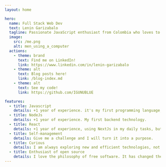 ```yaml
---
layout: home

hero:
  name: Full Stack Web Dev
  text: Lenin Garizabalo
  tagline: Passionate JavaScript enthusiast from Colombia who loves to create and deliver high-quality products
  image: 
    src: /me.png
    alt: men_using_a_computer
  actions:
    - theme: brand
      text: Find me on LinkedIn!
      link: https://www.linkedin.com/in/lenin-garizabalo
    - theme: alt 
      text: Blog posts here!
      link: /blog-index.md
    - theme: alt 
      text: See my code!
      link: https://github.com/IGUNUBLUE

features:
  - title: Javascript
    details: +1 year of experience. it's my first programming language, before I used to PHP.
  - title: NodeJs
    details: +1 year of experience. My first backend technology.
  - title: React
    details: +1 year of experience, using NextJs in my daily tasks, but I also love Vue and Rust.
  - title: Self-management
    details: Give me a challenge and I will turn it into a purpose.
  - title: Curious
    details: I am always exploring new and efficient technologies, not just programming languages.
  - title: Enthusiast of open source
    details: I love the philosophy of free software. It has changed the way software is created.
---
```

